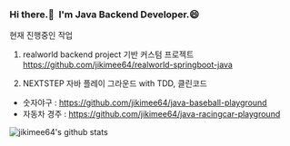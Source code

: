 
<!--
**jikimee64/jikimee64** is a ✨ _special_ ✨ repository because its `README.md` (this file) appears on your GitHub profile.

Here are some ideas to get you started:

- 🔭 I’m currently working on ...
- 🌱 I’m currently learning ...
- 👯 I’m looking to collaborate on ...
- 🤔 I’m looking for help with ...
- 💬 Ask me about ...
- 📫 How to reach me: ...
- 😄 Pronouns: ...
- ⚡ Fun fact: ...
-->

### Hi there.👋 &nbsp;I'm Java Backend Developer.😄

현재 진행중인 작업

1. realworld backend project 기반 커스텀 프로젝트
https://github.com/jikimee64/realworld-springboot-java

2. NEXTSTEP 자바 플레이 그라운드 with TDD, 클린코드
- 숫자야구 : https://github.com/jikimee64/java-baseball-playground
- 자동차 경주 : https://github.com/jikimee64/java-racingcar-playground

![jikimee64's github stats](https://github-readme-stats.vercel.app/api?username=jikimee64&show_icons=true)




